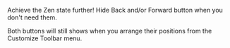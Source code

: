 
Achieve the Zen state further! Hide Back and/or Forward button when you don't need them.

Both buttons will still shows when you arrange their positions from the Customize Toolbar menu.
